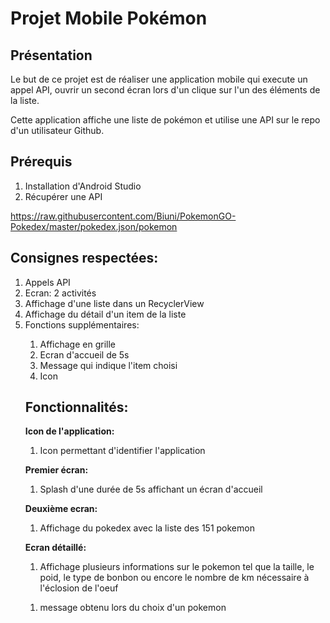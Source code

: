<h1>Projet Mobile Pokémon</h1>


<h2>Présentation</h2>

Le but de ce projet est de réaliser une application mobile qui execute un appel API, 
ouvrir un second écran lors d'un clique sur l'un des éléments de la liste.

Cette application affiche une liste de pokémon et utilise une API sur le repo d'un utilisateur Github.


<h2>Prérequis</h2>
<ol>
 <li>Installation d'Android Studio</li>
 <li>Récupérer une API</li>
</ol>


https://raw.githubusercontent.com/Biuni/PokemonGO-Pokedex/master/pokedex.json/pokemon

<h2>Consignes respectées:</h2>

<ol>
 <li>Appels API</li>
<li>Ecran: 2 activités</li>
 <li>Affichage d'une liste dans un RecyclerView</li>
<li>Affichage du détail d'un item de la liste</li>
 <li>Fonctions supplémentaires:</li> 
  <ol><li>Affichage en grille</li>
   <li>Ecran d'accueil de 5s</li>
   <li>Message qui indique l'item choisi</li>
   <li>Icon</li></ol>

<h2>Fonctionnalités:</h2>

<strong>Icon de l'application:</strong><ol><li>
 Icon permettant d'identifier l'application</li></ol>

<strong>Premier écran:</strong>
<ol><li> Splash d'une durée de 5s affichant un écran d'accueil</li></ol>
  

<strong>Deuxième ecran:</strong> 
  <ol><li>Affichage du pokedex avec la liste des 151 pokemon</li></ol>
  
 
<strong>Ecran détaillé:</strong>
    <ol><li>Affichage plusieurs informations sur le pokemon tel que la taille, le poid, le type de bonbon ou encore le nombre de km nécessaire à l'éclosion de l'oeuf</li></ol>
    
    
<ol><li>message obtenu lors du choix d'un pokemon</li></ol>
    
    
